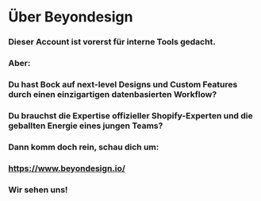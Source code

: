 # Über Beyondesign

### Dieser Account ist vorerst für interne Tools gedacht.

### Aber: 

### Du hast Bock auf next-level Designs und Custom Features durch einen einzigartigen datenbasierten Workflow?

### Du brauchst die Expertise offizieller Shopify-Experten und die geballten Energie eines jungen Teams?

### Dann komm doch rein, schau dich um:

### https://www.beyondesign.io/

### Wir sehen uns!
